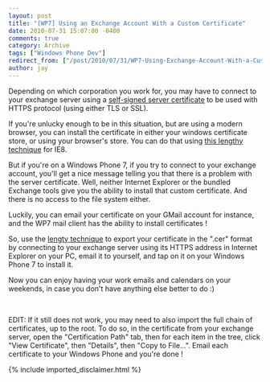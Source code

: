 ```yaml
---
layout: post
title: "[WP7] Using an Exchange Account With a Custom Certificate"
date: 2010-07-31 15:07:00 -0400
comments: true
category: Archive
tags: ["Windows Phone Dev"]
redirect_from: ["/post/2010/07/31/WP7-Using-Exchange-Account-With-a-Custom-Certificate.aspx", "/post/2010/07/31/wp7-using-exchange-account-with-a-custom-certificate.aspx"]
author: jay
---
```

<!-- more -->
<p>Depending on which corporation you work for, you may have to connect to your exchange server using a <a href="http://weblogs.asp.net/scottgu/archive/2007/04/06/tip-trick-enabling-ssl-on-iis7-using-self-signed-certificates.aspx">self-signed server certificate</a> to be used with HTTPS protocol (using either TLS or SSL).</p>
<p>If you're unlucky enough to be in this situation, but are using a modern browser, you can install the certificate in either your windows certificate store, or using your browser's store. You can do that using <a href="http://stackoverflow.com/questions/681695/what-do-i-need-to-do-to-get-ie8-to-accept-a-self-signed-certificate">this lengthy technique</a> for IE8.</p>
<p>But if you're on a Windows Phone 7, if you try to connect to your exchange account, you'll get a nice  message telling you that there is a problem with the server certificate. Well, neither Internet Explorer or the bundled Exchange tools give you the ability to install that custom certificate. And there is no access to the file system either.</p>
<p>Luckily, you can email your certificate on your GMail account for instance, and the WP7 mail client has the ability to install certificates !</p>
<p>So, use the <a href="http://stackoverflow.com/questions/681695/what-do-i-need-to-do-to-get-ie8-to-accept-a-self-signed-certificate">lengty technique</a> to export your certificate in the ".cer" format by connecting to your exchange server using its HTTPS address in Internet Explorer on your PC, email it to yourself, and tap on it on your Windows Phone 7 to install it.</p>
<p>Now you can enjoy having your work emails and calendars on your weekends, in case you don't have anything else better to do :)</p>
<p>&nbsp;</p>
<p>EDIT: If it still does not work, you may need to also import the full chain of certificates, up to the root. To do so, in the certificate from your exchange server, open the "Certification Path" tab, then for each item in the tree, click "View Certificate", then "Details", then "Copy to File...". Email each certificate to your Windows Phone and you're done !</p>
{% include imported_disclaimer.html %}
